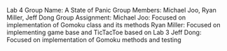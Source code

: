 Lab 4
Group Name:
	A State of Panic
Group Members:
	Michael Joo, Ryan Miller, Jeff Dong
Group Assignment:
	Michael Joo: Focused on implementation of Gomoku class and its methods
	Ryan Miller: Focused on implementing game base and TicTacToe based on Lab 3
	Jeff Dong: Focused on implementation of Gomoku methods and testing

